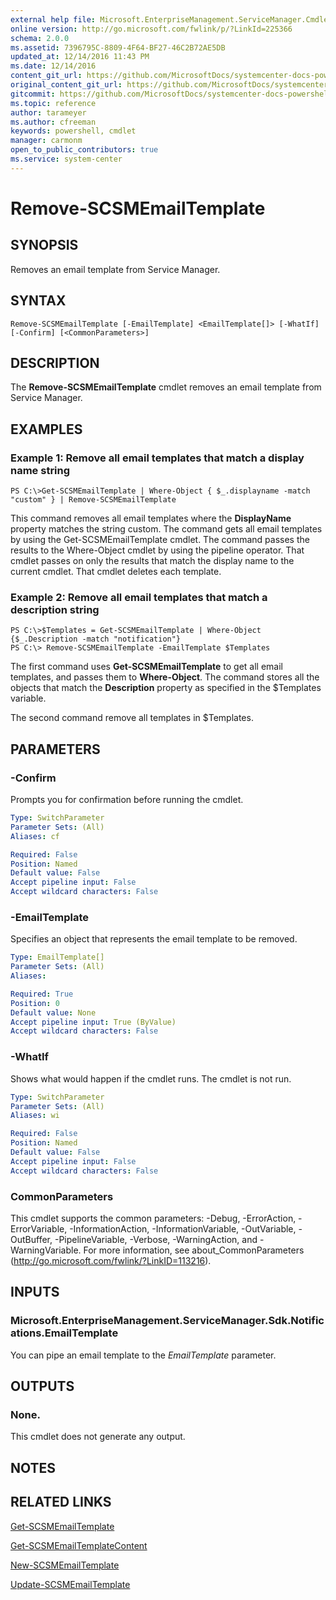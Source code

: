 ```yaml
---
external help file: Microsoft.EnterpriseManagement.ServiceManager.Cmdlets.dll-Help.xml
online version: http://go.microsoft.com/fwlink/p/?LinkId=225366
schema: 2.0.0
ms.assetid: 7396795C-8809-4F64-BF27-46C2B72AE5DB
updated_at: 12/14/2016 11:43 PM
ms.date: 12/14/2016
content_git_url: https://github.com/MicrosoftDocs/systemcenter-docs-powershell/blob/master/systemcenter-cmdlets/SystemCenter2016/ServiceManager/v1.0/Remove-SCSMEmailTemplate.md
original_content_git_url: https://github.com/MicrosoftDocs/systemcenter-docs-powershell/blob/master/systemcenter-cmdlets/SystemCenter2016/ServiceManager/v1.0/Remove-SCSMEmailTemplate.md
gitcommit: https://github.com/MicrosoftDocs/systemcenter-docs-powershell/blob/96cd9bd2780eb6b78c540fa00d3b8a4313e3ed40/systemcenter-cmdlets/SystemCenter2016/ServiceManager/v1.0/Remove-SCSMEmailTemplate.md
ms.topic: reference
author: tarameyer
ms.author: cfreeman
keywords: powershell, cmdlet
manager: carmonm
open_to_public_contributors: true
ms.service: system-center
---
```


# Remove-SCSMEmailTemplate

## SYNOPSIS
Removes an email template from Service Manager.

## SYNTAX

```
Remove-SCSMEmailTemplate [-EmailTemplate] <EmailTemplate[]> [-WhatIf] [-Confirm] [<CommonParameters>]
```

## DESCRIPTION
The **Remove-SCSMEmailTemplate** cmdlet removes an email template from Service Manager.

## EXAMPLES

### Example 1: Remove all email templates that match a display name string
```
PS C:\>Get-SCSMEmailTemplate | Where-Object { $_.displayname -match "custom" } | Remove-SCSMEmailTemplate
```

This command removes all email templates where the **DisplayName** property matches the string custom.
The command gets all email templates by using the Get-SCSMEmailTemplate cmdlet.
The command passes the results to the Where-Object cmdlet by using the pipeline operator.
That cmdlet passes on only the results that match the display name to the current cmdlet.
That cmdlet deletes each template.

### Example 2: Remove all email templates that match a description string
```
PS C:\>$Templates = Get-SCSMEmailTemplate | Where-Object {$_.Description -match "notification"}
PS C:\> Remove-SCSMEmailTemplate -EmailTemplate $Templates
```

The first command uses **Get-SCSMEmailTemplate** to get all email templates, and passes them to **Where-Object**.
The command stores all the objects that match the **Description** property as specified in the $Templates variable.

The second command remove all templates in $Templates.

## PARAMETERS

### -Confirm
Prompts you for confirmation before running the cmdlet.

```yaml
Type: SwitchParameter
Parameter Sets: (All)
Aliases: cf

Required: False
Position: Named
Default value: False
Accept pipeline input: False
Accept wildcard characters: False
```

### -EmailTemplate
Specifies an object that represents the email template to be removed.

```yaml
Type: EmailTemplate[]
Parameter Sets: (All)
Aliases: 

Required: True
Position: 0
Default value: None
Accept pipeline input: True (ByValue)
Accept wildcard characters: False
```

### -WhatIf
Shows what would happen if the cmdlet runs.
The cmdlet is not run.

```yaml
Type: SwitchParameter
Parameter Sets: (All)
Aliases: wi

Required: False
Position: Named
Default value: False
Accept pipeline input: False
Accept wildcard characters: False
```

### CommonParameters
This cmdlet supports the common parameters: -Debug, -ErrorAction, -ErrorVariable, -InformationAction, -InformationVariable, -OutVariable, -OutBuffer, -PipelineVariable, -Verbose, -WarningAction, and -WarningVariable. For more information, see about_CommonParameters (http://go.microsoft.com/fwlink/?LinkID=113216).

## INPUTS

### Microsoft.EnterpriseManagement.ServiceManager.Sdk.Notifications.EmailTemplate
You can pipe an email template to the *EmailTemplate* parameter.

## OUTPUTS

### None.
This cmdlet does not generate any output.

## NOTES

## RELATED LINKS

[Get-SCSMEmailTemplate](xref:SystemCenter2016/ServiceManager/v1.0/Get-SCSMEmailTemplate.md)

[Get-SCSMEmailTemplateContent](xref:SystemCenter2016/ServiceManager/v1.0/Get-SCSMEmailTemplateContent.md)

[New-SCSMEmailTemplate](xref:SystemCenter2016/ServiceManager/v1.0/New-SCSMEmailTemplate.md)

[Update-SCSMEmailTemplate](xref:SystemCenter2016/ServiceManager/v1.0/Update-SCSMEmailTemplate.md)

